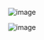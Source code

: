![image](https://user-images.githubusercontent.com/100698149/175806236-f3f3b38f-3b36-4cae-9b7c-968943bf31d5.png)


![image](https://user-images.githubusercontent.com/100698149/175806252-450cc056-5e3d-418c-a2c3-8adb31402374.png)
